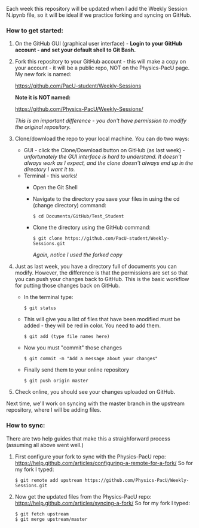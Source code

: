 Each week this repository will be updated when I add the Weekly Session N.ipynb file, so it will be ideal if we practice forking and syncing on GitHub.

### How to get started:

1.  On the GitHub GUI (graphical user interface) - __Login to your GitHub account - and set your default shell to Git Bash.__  

2.  Fork this repository to your GitHub account - this will make a copy on your account - it will be a public repo, 
    NOT on the Physics-PacU page.  My new fork is named: 

    https://github.com/PacU-student/Weekly-Sessions 

    __Note it is NOT named:__

    https://github.com/Physics-PacU/Weekly-Sessions/
    
    *This is an important difference - you don't have permission to modify the original repository.*
   
3.  Clone/download the repo to your local machine.  You can do two ways:
    * GUI - click the Clone/Download button on GitHub (as last week) - *unfortunately the GUI interface is hard to understand.  It doesn't always work as I expect, and the clone doesn't always end up in the directory I want it to.*
    * Terminal - this works!  
       * Open the Git Shell
       * Navigate to the directory you save your files in using the cd (change directory) command: 
       
             $ cd Documents/GitHub/Test_Student
       * Clone the directory using the GitHub command: 
       
             $ git clone https://github.com/PacU-student/Weekly-Sessions.git
         
         *Again, notice I used the forked copy*

4.  Just as last week, you have a directory full of documents you can modify.  However, the difference is that the permissions are set so that you can push your changes back to GitHub.  This is the basic workflow for putting those changes back on GitHub.

    * In the terminal type:
    
          $ git status
    * This will give you a list of files that have been modified must be added - they will be red in color.  You need to add them.  
    
          $ git add (type file names here)
    * Now you must "commit" those changes 
   
          $ git commit -m "Add a message about your changes"
      
    * Finally send them to your online repository
    
          $ git push origin master
     
4.  Check online, you should see your changes uploaded on GitHub.

Next time, we'll work on syncing with the master branch in the upstream repository, where I will be adding files.

### How to sync:
There are two help guides that make this a straighforward process (assuming all above went well.)

1.  First configure your fork to sync with the Physics-PacU repo: 
    https://help.github.com/articles/configuring-a-remote-for-a-fork/
    So for my fork I typed: 
    
        $ git remote add upstream https://github.com/Physics-PacU/Weekly-Sessions.git
      
2.  Now get the updated files from the Physics-PacU repo:
    https://help.github.com/articles/syncing-a-fork/
    So for my fork I typed: 
    
        $ git fetch upstream
        $ git merge upstream/master
    
